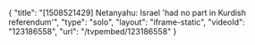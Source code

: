 {
    "title": "[1508521429] Netanyahu: Israel 'had no part in Kurdish referendum'",
    "type": "solo",
    "layout": "iframe-static",
    "videoId": "123186558",
    "url": "\/tvpembed\/123186558"
}